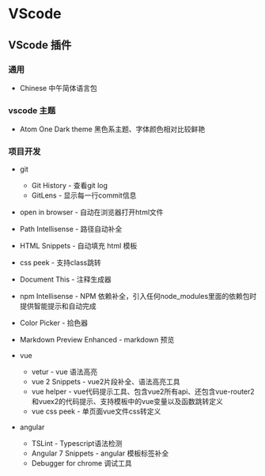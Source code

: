 # VScode

## VScode 插件

### 通用

- Chinese 中午简体语言包

### vscode 主题

- Atom One Dark theme 黑色系主题、字体颜色相对比较鲜艳

### 项目开发

- git
  - Git History - 查看git log
  - GitLens - 显示每一行commit信息

- open in browser - 自动在浏览器打开html文件

- Path Intellisense - 路径自动补全

- HTML Snippets - 自动填充 html 模板

- css peek - 支持class跳转

- Document This - 注释生成器

- npm Intellisense - NPM 依赖补全，引入任何node_modules里面的依赖包时提供智能提示和自动完成

- Color Picker - 拾色器

- Markdown Preview Enhanced - markdown 预览

- vue
  - vetur - vue 语法高亮
  - vue 2 Snippets - vue2片段补全、语法高亮工具
  - vue helper - vue代码提示工具、包含vue2所有api、还包含vue-router2和vuex2的代码提示、支持模板中的vue变量以及函数跳转定义
  - vue css peek - 单页面vue文件css转定义

- angular
  - TSLint - Typescript语法检测
  - Angular 7 Snippets - angular 模板标签补全
  - Debugger for chrome 调试工具
  